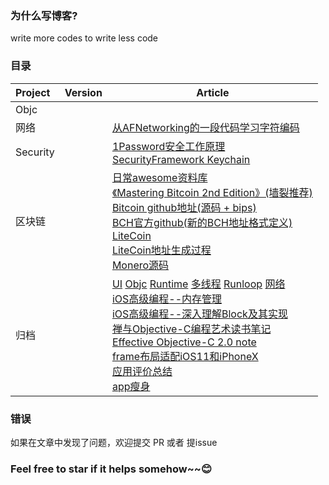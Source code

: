
### 为什么写博客?

 write more codes to write less code

### 目录
|Project        | Version           | Article     |
|:------------------|:-------------:|-----------------------|
|Objc |  | |
|网络||[从AFNetworking的一段代码学习字符编码](https://github.com/SenorSamuel/Blog/blob/master/content/从AFNetworking的一段代码学习字符编码.md)|
|Security||[1Password安全工作原理](https://github.com/SenorSamuel/Blog/blob/master/content/1Password安全工作原理.md)<br>[SecurityFramework Keychain](https://github.com/SenorSamuel/Blog/blob/master/content/Keychain.md)|
|区块链||[日常awesome资料库](https://github.com/chaozh/awesome-blockchain)<br>[《Mastering Bitcoin 2nd Edition》(墙裂推荐)](samuel-image-hosting.oss-cn-shenzhen.aliyuncs.comMastering%20Bitcoin_%20Programming%20the%20Open%20Blockchain.epub)<br>[Bitcoin github地址(源码 + bips)](https://github.com/bitcoin)<br>[BCH官方github(新的BCH地址格式定义)](https://github.com/bitcoincashorg)<br>[LiteCoin](https://github.com/litecoin-project/litecoin)<br>[LiteCoin地址生成过程](https://bitcoin.stackexchange.com/questions/65282/how-is-a-litecoin-address-generated?utm_medium=organic&utm_source=google_rich_qa&utm_campaign=google_rich_qa)<br>[Monero源码](https://github.com/monero-project)|<br>
|归档||[UI](https://github.com/SenorSamuel/Blog/blob/master/content/iMooc之UI拾遗.md) [Objc](https://github.com/SenorSamuel/Blog/blob/master/content/iMooc%20objc拾遗.md) [Runtime](https://github.com/SenorSamuel/Blog/blob/master/content/iMooc之Runtime拾遗.md) [多线程](https://github.com/SenorSamuel/Blog/blob/master/content/多线程%20の%20拾遗.md) [Runloop](https://github.com/SenorSamuel/Blog/blob/master/content/Runloop%20の%20拾遗.md)  [网络](https://github.com/SenorSamuel/Blog/blob/master/content/网络%20の拾遗.md)<br> [iOS高级编程--内存管理](https://github.com/SenorSamuel/blog/blob/master/content/iOS高级编程--内存管理.md) <br>[iOS高级编程--深入理解Block及其实现](https://github.com/SenorSamuel/blog/blob/master/content/Block.md)<br>[禅与Objective-C编程艺术读书笔记](https://github.com/SenorSamuel/blog/blob/master/content/禅与Objective-C编程艺术.md)<br>[Effective Objective-C 2.0 note](https://github.com/SenorSamuel/Blog/blob/master/content/EffectiveObjc%20note.md)<br>[frame布局适配iOS11和iPhoneX](https://github.com/SenorSamuel/blog/blob/master/content/frame布局适配iOS11和iPhoneX.md)<br>[应用评价总结](https://github.com/SenorSamuel/blog/blob/master/content/应用评价.md)<br>[app瘦身](https://github.com/SenorSamuel/blog/blob/master/content/我的app瘦身.md)<br>|

### 错误
如果在文章中发现了问题，欢迎提交 PR 或者 提issue

### Feel free to star if it helps somehow~~😊

